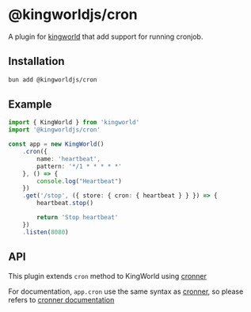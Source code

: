 # @kingworldjs/cron
A plugin for [kingworld](https://github.com/elysiajs/elysia) that add support for running cronjob.

## Installation
```bash
bun add @kingworldjs/cron
```

## Example
```typescript
import { KingWorld } from 'kingworld'
import '@kingworldjs/cron'

const app = new KingWorld()
    .cron({
        name: 'heartbeat',
        pattern: '*/1 * * * * *'
    }, () => {
        console.log("Heartbeat")
    })
    .get('/stop', ({ store: { cron: { heartbeat } } }) => {
        heartbeat.stop()

        return 'Stop heartbeat'
    })
    .listen(8080)
```

## API
This plugin extends `cron` method to KingWorld using [cronner](https://github.com/hexagon/croner)

For documentation, `app.cron` use the same syntax as [cronner](https://github.com/hexagon/croner), so please refers to [cronner documentation](https://github.com/hexagon/croner)
